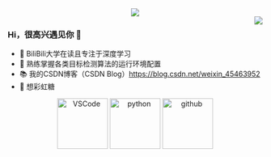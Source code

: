 <div align="center"><img src="https://cdn.jsdelivr.net/gh/sun0225SUN/photos/images/202110311924844.png" /></div>

<a href="https://github.com/NonnettaWu">
<img align="right" src="https://github-readme-stats.vercel.app/api?username=NonnettaWu&theme=tokyonight&show_icons=true&icon_color=CE1D2D&text_color=718096&hide_title=true">
</a>


### Hi，很高兴遇见你 👋

- 🧡 BiliBili大学在读且专注于深度学习
- 🔨 熟练掌握各类目标检测算法的运行环境配置
- 📚 我的CSDN博客（CSDN Blog）https://blog.csdn.net/weixin_45463952
- 🍬 想彩虹糖

<!-- Gif -->
<div align="center">
  <img alt="VSCode" src="https://i.giphy.com/media/IdyAQJVN2kVPNUrojM/200.webp" width="100" title="vscode">
  <img alt="python" src="https://i.giphy.com/media/LMt9638dO8dftAjtco/200.webp" width="100" title="python">
  <img alt="github" src="https://i.giphy.com/media/KzJkzjggfGN5Py6nkT/200.webp" width="100" title="github">
</div>
